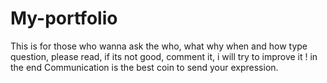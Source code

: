 # My-portfolio
This is for those who wanna ask the who, what why when  and how type question, please read, if its not good, comment it, i will try to improve it ! in the end Communication is the best coin to send your expression.
